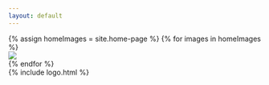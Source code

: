 ```yaml
---
layout: default
---
```


<div class="jl-wrapper">
  <div class="jl-logo-wrapper">
    <div class="jl-home-image-cards">
      {% assign homeImages = site.home-page %}
      {% for images in homeImages %}
        <div class="card">
          <img src="{{images.Image}}">
        </div>
      {% endfor %}
    </div>
    {% include logo.html %}
  </div>
</div>
